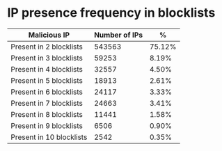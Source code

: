 # IP presence frequency in blocklists
| Malicious IP | Number of IPs | % |
|----|----|----|
| Present in 2 blocklists | 543563 | 75.12% |
| Present in 3 blocklists | 59253 | 8.19% |
| Present in 4 blocklists | 32557 | 4.50% |
| Present in 5 blocklists | 18913 | 2.61% |
| Present in 6 blocklists | 24117 | 3.33% |
| Present in 7 blocklists | 24663 | 3.41% |
| Present in 8 blocklists | 11441 | 1.58% |
| Present in 9 blocklists | 6506 | 0.90% |
| Present in 10 blocklists | 2542 | 0.35% |
